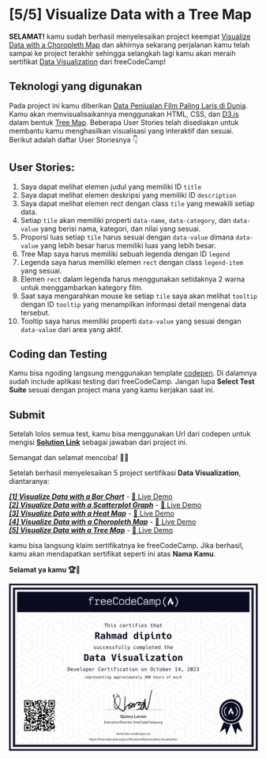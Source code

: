 # [5/5] Visualize Data with a Tree Map

**SELAMAT!** kamu sudah berhasil menyelesaikan project keempat [Visualize Data with a Choropleth Map](https://github.com/dipintoo/freeCodeCamp_D3-Choropleth-Map) dan akhirnya sekarang perjalanan kamu telah sampai ke project terakhir sehingga selangkah lagi kamu akan meraih sertifikat [Data Visualization](https://www.freecodecamp.org/learn/data-visualization/#json-apis-and-ajax) dari freeCodeCamp!

## Teknologi yang digunakan

Pada project ini kamu diberikan [Data Penjualan Film Paling Laris di Dunia](https://cdn.rawgit.com/freeCodeCamp/testable-projects-fcc/a80ce8f9/src/data/tree_map/movie-data.json). Kamu akan memvisualisaikannya menggunakan HTML, CSS, dan [D3.js](https://d3js.org/) dalam bentuk [Tree Map](https://www.tableau.com/data-insights/reference-library/visual-analytics/charts/treemaps). Beberapa User Stories telah disediakan untuk membantu kamu menghasilkan visualisasi yang interaktif dan sesuai. Berikut adalah daftar User Storiesnya 👇

## User Stories:

1. Saya dapat melihat elemen judul yang memiliki ID `title`
2. Saya dapat melihat elemen deskripsi yang memiliki ID `description`
3. Saya dapat melihat elemen rect dengan class `tile` yang mewakili setiap data.
4. Setiap `tile` akan memiliki properti `data-name`, `data-category`, dan `data-value` yang berisi nama, kategori, dan nilai yang sesuai.
5. Proporsi luas setiap `tile` harus sesuai dengan `data-value` dimana `data-value` yang lebih besar harus memiliki luas yang lebih besar.
6. Tree Map saya harus memiliki sebuah legenda dengan ID `legend`
7. Legenda saya harus memiliki elemen `rect` dengan class `legend-item` yang sesuai.
8. Elemen `rect` dalam legenda harus menggunakan setidaknya 2 warna untuk menggambarkan kategory film.
10. Saat saya mengarahkan mouse ke setiap `tile` saya akan melihat `tooltip` dengan ID `tooltip` yang menampilkan informasi detail mengenai data tersebut.
11. Tooltip saya harus memiliki properti `data-value` yang sesuai dengan `data-value` dari area yang aktif.
    
## Coding dan Testing

Kamu bisa ngoding langsung menggunakan template [codepen](https://codepen.io/pen?template=MJjpwO). Di dalamnya sudah include aplikasi testing dari freeCodeCamp. Jangan lupa **Select Test Suite** sesuai dengan project mana yang kamu kerjakan saat ini. 

## Submit

Setelah lolos semua test, kamu bisa menggunakan Url dari codepen untuk mengisi [**Solution Link**](https://www.freecodecamp.org/learn/data-visualization/data-visualization-projects/visualize-data-with-a-treemap-diagram) sebagai jawaban dari project ini.

Semangat dan selamat mencoba! 🚀📜  

Setelah berhasil menyelesaikan 5 project sertifikasi **Data Visualization**, diantaranya:

[***[1] Visualize Data with a Bar Chart***](https://github.com/dipintoo/freeCodeCamp_D3-Bar-Charts) - [🔴 Live Demo](https://codepen.io/dipintoo/full/JjwxyRx)  
[***[2] Visualize Data with a Scatterplot Graph***](https://github.com/dipintoo/freeCodeCamp_D3-Scatterplot-Graph) - [🔴 Live Demo](https://codepen.io/dipintoo/full/yLGwMMz)  
[***[3] Visualize Data with a Heat Map***](https://github.com/dipintoo/freeCodeCamp_D3-Heat-Map) - [🔴 Live Demo](https://codepen.io/dipintoo/full/poqYQoX)  
[***[4] Visualize Data with a Choropleth Map***](https://github.com/dipintoo/freeCodeCamp_D3-Choropleth-Map) - [🔴 Live Demo](https://codepen.io/dipintoo/full/OJrGWKY)  
[***[5] Visualize Data with a Tree Map***](https://github.com/dipintoo/freeCodeCamp_D3-Tree-Map) - [🔴 Live Demo](https://codepen.io/dipintoo/full/bGOyNYd)

kamu bisa langsung klaim sertifikatnya ke freeCodeCamp. Jika berhasil, kamu akan mendapatkan sertifikat seperti ini atas **Nama Kamu**.

**Selamat ya kamu 🏆🏅**

![Sertifikat kamu](https://github.com/dipintoo/freeCodeCamp_D3-Tree-Map/blob/main/Sertifikat%20Data%20Visualization.png)

